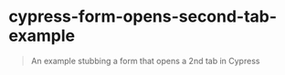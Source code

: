 # cypress-form-opens-second-tab-example

> An example stubbing a form that opens a 2nd tab in Cypress

